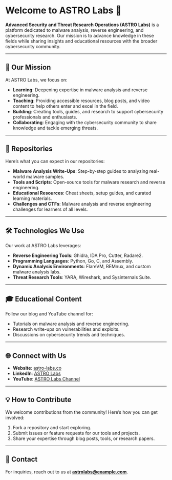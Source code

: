 # Welcome to ASTRO Labs 🌌  

**Advanced Security and Threat Research Operations (ASTRO Labs)** is a platform dedicated to malware analysis, reverse engineering, and cybersecurity research. Our mission is to advance knowledge in these fields while sharing insights and educational resources with the broader cybersecurity community.

---

## 🚀 **Our Mission**
At ASTRO Labs, we focus on:
- **Learning**: Deepening expertise in malware analysis and reverse engineering.
- **Teaching**: Providing accessible resources, blog posts, and video content to help others enter and excel in the field.
- **Building**: Creating tools, guides, and research to support cybersecurity professionals and enthusiasts.
- **Collaborating**: Engaging with the cybersecurity community to share knowledge and tackle emerging threats.

---

## 📁 **Repositories**
Here’s what you can expect in our repositories:
- **Malware Analysis Write-Ups**: Step-by-step guides to analyzing real-world malware samples.  
- **Tools and Scripts**: Open-source tools for malware research and reverse engineering.  
- **Educational Resources**: Cheat sheets, setup guides, and curated learning materials.  
- **Challenges and CTFs**: Malware analysis and reverse engineering challenges for learners of all levels.  

---

## 🛠️ **Technologies We Use**
Our work at ASTRO Labs leverages:
- **Reverse Engineering Tools**: Ghidra, IDA Pro, Cutter, Radare2.  
- **Programming Languages**: Python, Go, C, and Assembly.  
- **Dynamic Analysis Environments**: FlareVM, REMnux, and custom malware analysis labs.  
- **Threat Research Tools**: YARA, Wireshark, and Sysinternals Suite.  

---

## 🎓 **Educational Content**
Follow our blog and YouTube channel for:
- Tutorials on malware analysis and reverse engineering.  
- Research write-ups on vulnerabilities and exploits.  
- Discussions on cybersecurity trends and techniques.  

---

## 🌐 **Connect with Us**
- **Website**: [astro-labs.co](https://astro-labs.co)  
- **LinkedIn**: [ASTRO Labs](https://linkedin.com/company/astrolabs)  
- **YouTube**: [ASTRO Labs Channel](https://youtube.com/@astrolabs)

---

## 💡 **How to Contribute**
We welcome contributions from the community! Here’s how you can get involved:  
1. Fork a repository and start exploring.  
2. Submit issues or feature requests for our tools and projects.  
3. Share your expertise through blog posts, tools, or research papers.  

---

## 📧 **Contact**
For inquiries, reach out to us at **[astrolabs@example.com](mailto:astrolabs@example.com)**.  

